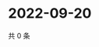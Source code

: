 # 2022-09-20

共 0 条

<!-- BEGIN WEIBO -->
<!-- 最后更新时间 Tue Sep 20 2022 15:25:45 GMT+0800 (China Standard Time) -->

<!-- END WEIBO -->
